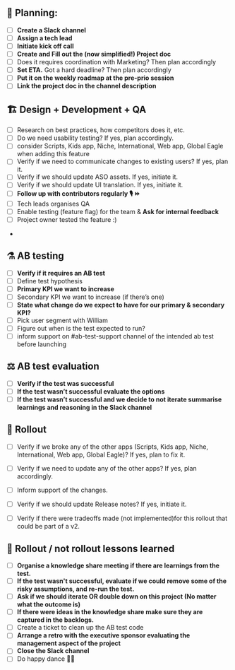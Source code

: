 ## 📐 Planning:
- [ ] **Create a Slack channel**
- [ ] **Assign a tech lead**
- [ ] **Initiate kick off call**
- [ ] **Create and Fill out the (now simplified!) Project doc**
- [ ] Does it requires coordination with Marketing? Then plan accordingly
- [ ] **Set ETA.** Got a hard deadline? Then plan accordingly
- [ ] **Put it on the weekly roadmap at the pre-prio session**
- [ ] **Link the project doc in the channel description**

## 🏗 Design + Development + QA
- [ ] Research on best practices, how competitors does it, etc.	
- [ ] Do we need usability testing? If yes, plan accordingly.
- [ ] consider Scripts, Kids app, Niche, International, Web app, Global Eagle when adding this feature
- [ ] Verify if we need to communicate changes to existing users? If yes, plan it.
- [ ] Verify if we should update ASO assets. If yes, initiate it.
- [ ] Verify if we should update UI translation. If yes, initiate it.
- [ ] **Follow up with contributors regularly 🎙 ⏩**
- [ ] Tech leads organises QA
- [ ] Enable testing (feature flag) for the team & **Ask for internal feedback**
- [ ] Project owner tested the feature :)
- 

## ⚗️ AB testing
- [ ] **Verify if it requires an AB test**
- [ ] Define test hypothesis
- [ ] **Primary KPI we want to increase**
- [ ] Secondary KPI we want to increase (if there’s one)
- [ ] **State what change do we expect to have for our primary & secondary KPI?**
- [ ] Pick user segment with William
- [ ] Figure out when is the test expected to run?
- [ ] inform support on #ab-test-support channel of the intended ab test before launching

## ⚖️ AB test evaluation
- [ ] **Verify if the test was successful**
- [ ] **If the test wasn’t successful evaluate the options**
- [ ] **If the test wasn’t successful and we decide to not iterate summarise learnings and reasoning in the Slack channel**

## 🚀 Rollout
- [ ] Verify if we broke any of the other apps (Scripts, Kids app, Niche, International, Web app, Global Eagle)? If yes, plan to fix it.
- [ ] Verify if we need to update any of the other apps? If yes, plan accordingly.
- [ ] Inform support of the changes.
- [ ] Verify if we should update Release notes? If yes, initiate it.

- [ ] Verify if there were tradeoffs made (not implemented)for this rollout that could be part of a v2.


## 🧠 Rollout / not rollout lessons learned
- [ ] **Organise a knowledge share meeting if there are learnings from the test.**
- [ ] **If the test wasn't successful, evaluate if we could remove some of the risky assumptions, and re-run the test.**
- [ ] **Ask if we should iterate OR double down on this project (No matter what the outcome is)**
- [ ] **If there were ideas in the knowledge share make sure they are captured in the backlogs.**
- [ ] Create a ticket to clean up the AB test code
- [ ] **Arrange a retro with the executive sponsor evaluating the management aspect of the project**
- [ ] **Close the Slack channel**
- [ ] Do happy dance 🕺🏻
